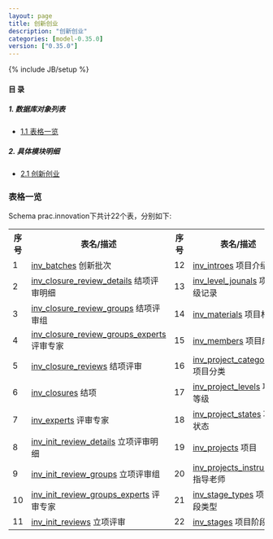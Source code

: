 ```yaml
---
layout: page
title: 创新创业 
description: "创新创业"
categories: [model-0.35.0]
version: ["0.35.0"]
---
```

{% include JB/setup %}

#### 目 录

##### 1. 数据库对象列表
  * [1.1 表格一览](index.html#表格一览)

##### 2. 具体模块明细
* [2.1 创新创业](/model/prac/innovation/misc.html)

### 表格一览
Schema prac.innovation下共计22个表，分别如下:

<table class="table table-bordered table-striped table-condensed">
  <tr>
    <th class="info_header text-center">序号</th>
    <th class="info_header">表名/描述</th>
    <th class="info_header text-center">序号</th>
    <th class="info_header">表名/描述</th>
  </tr>
  <tr>
    <td>1</td>
    <td><a href="/model/prac/innovation/misc.html#表格-inv_batches-创新批次">inv_batches</a> 创新批次</td>
    <td>12</td>
    <td><a href="/model/prac/innovation/misc.html#表格-inv_introes-项目介绍">inv_introes</a> 项目介绍</td>
  </tr>
  <tr>
    <td>2</td>
    <td><a href="/model/prac/innovation/misc.html#表格-inv_closure_review_details-结项评审明细">inv_closure_review_details</a> 结项评审明细</td>
    <td>13</td>
    <td><a href="/model/prac/innovation/misc.html#表格-inv_level_jounals-项目评级记录">inv_level_jounals</a> 项目评级记录</td>
  </tr>
  <tr>
    <td>3</td>
    <td><a href="/model/prac/innovation/misc.html#表格-inv_closure_review_groups-结项评审组">inv_closure_review_groups</a> 结项评审组</td>
    <td>14</td>
    <td><a href="/model/prac/innovation/misc.html#表格-inv_materials-项目材料">inv_materials</a> 项目材料</td>
  </tr>
  <tr>
    <td>4</td>
    <td><a href="/model/prac/innovation/misc.html#表格-inv_closure_review_groups_experts-评审专家">inv_closure_review_groups_experts</a> 评审专家</td>
    <td>15</td>
    <td><a href="/model/prac/innovation/misc.html#表格-inv_members-项目成员">inv_members</a> 项目成员</td>
  </tr>
  <tr>
    <td>5</td>
    <td><a href="/model/prac/innovation/misc.html#表格-inv_closure_reviews-结项评审">inv_closure_reviews</a> 结项评审</td>
    <td>16</td>
    <td><a href="/model/prac/innovation/misc.html#表格-inv_project_categories-项目分类">inv_project_categories</a> 项目分类</td>
  </tr>
  <tr>
    <td>6</td>
    <td><a href="/model/prac/innovation/misc.html#表格-inv_closures-结项">inv_closures</a> 结项</td>
    <td>17</td>
    <td><a href="/model/prac/innovation/misc.html#表格-inv_project_levels-项目等级">inv_project_levels</a> 项目等级</td>
  </tr>
  <tr>
    <td>7</td>
    <td><a href="/model/prac/innovation/misc.html#表格-inv_experts-评审专家">inv_experts</a> 评审专家</td>
    <td>18</td>
    <td><a href="/model/prac/innovation/misc.html#表格-inv_project_states-项目状态">inv_project_states</a> 项目状态</td>
  </tr>
  <tr>
    <td>8</td>
    <td><a href="/model/prac/innovation/misc.html#表格-inv_init_review_details-立项评审明细">inv_init_review_details</a> 立项评审明细</td>
    <td>19</td>
    <td><a href="/model/prac/innovation/misc.html#表格-inv_projects-项目">inv_projects</a> 项目</td>
  </tr>
  <tr>
    <td>9</td>
    <td><a href="/model/prac/innovation/misc.html#表格-inv_init_review_groups-立项评审组">inv_init_review_groups</a> 立项评审组</td>
    <td>20</td>
    <td><a href="/model/prac/innovation/misc.html#表格-inv_projects_instructors-指导老师">inv_projects_instructors</a> 指导老师</td>
  </tr>
  <tr>
    <td>10</td>
    <td><a href="/model/prac/innovation/misc.html#表格-inv_init_review_groups_experts-评审专家">inv_init_review_groups_experts</a> 评审专家</td>
    <td>21</td>
    <td><a href="/model/prac/innovation/misc.html#表格-inv_stage_types-项目阶段类型">inv_stage_types</a> 项目阶段类型</td>
  </tr>
  <tr>
    <td>11</td>
    <td><a href="/model/prac/innovation/misc.html#表格-inv_init_reviews-立项评审">inv_init_reviews</a> 立项评审</td>
    <td>22</td>
    <td><a href="/model/prac/innovation/misc.html#表格-inv_stages-项目阶段">inv_stages</a> 项目阶段</td>
  </tr>
</table>

